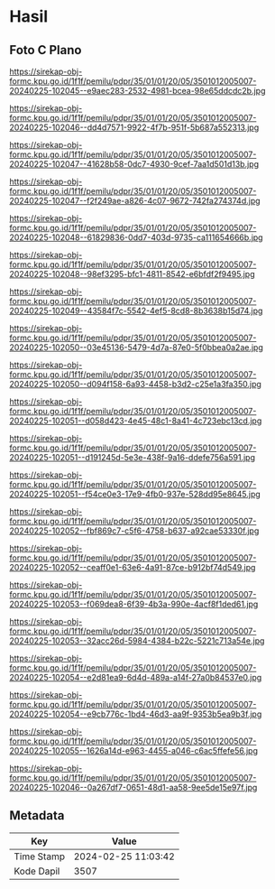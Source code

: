# Hasil

## Foto C Plano

https://sirekap-obj-formc.kpu.go.id/1f1f/pemilu/pdpr/35/01/01/20/05/3501012005007-20240225-102045--e9aec283-2532-4981-bcea-98e65ddcdc2b.jpg

https://sirekap-obj-formc.kpu.go.id/1f1f/pemilu/pdpr/35/01/01/20/05/3501012005007-20240225-102046--dd4d7571-9922-4f7b-951f-5b687a552313.jpg

https://sirekap-obj-formc.kpu.go.id/1f1f/pemilu/pdpr/35/01/01/20/05/3501012005007-20240225-102047--41628b58-0dc7-4930-9cef-7aa1d501d13b.jpg

https://sirekap-obj-formc.kpu.go.id/1f1f/pemilu/pdpr/35/01/01/20/05/3501012005007-20240225-102047--f2f249ae-a826-4c07-9672-742fa274374d.jpg

https://sirekap-obj-formc.kpu.go.id/1f1f/pemilu/pdpr/35/01/01/20/05/3501012005007-20240225-102048--61829836-0dd7-403d-9735-ca111654666b.jpg

https://sirekap-obj-formc.kpu.go.id/1f1f/pemilu/pdpr/35/01/01/20/05/3501012005007-20240225-102048--98ef3295-bfc1-4811-8542-e6bfdf2f9495.jpg

https://sirekap-obj-formc.kpu.go.id/1f1f/pemilu/pdpr/35/01/01/20/05/3501012005007-20240225-102049--43584f7c-5542-4ef5-8cd8-8b3638b15d74.jpg

https://sirekap-obj-formc.kpu.go.id/1f1f/pemilu/pdpr/35/01/01/20/05/3501012005007-20240225-102050--03e45136-5479-4d7a-87e0-5f0bbea0a2ae.jpg

https://sirekap-obj-formc.kpu.go.id/1f1f/pemilu/pdpr/35/01/01/20/05/3501012005007-20240225-102050--d094f158-6a93-4458-b3d2-c25e1a3fa350.jpg

https://sirekap-obj-formc.kpu.go.id/1f1f/pemilu/pdpr/35/01/01/20/05/3501012005007-20240225-102051--d058d423-4e45-48c1-8a41-4c723ebc13cd.jpg

https://sirekap-obj-formc.kpu.go.id/1f1f/pemilu/pdpr/35/01/01/20/05/3501012005007-20240225-102051--d191245d-5e3e-438f-9a16-ddefe756a591.jpg

https://sirekap-obj-formc.kpu.go.id/1f1f/pemilu/pdpr/35/01/01/20/05/3501012005007-20240225-102051--f54ce0e3-17e9-4fb0-937e-528dd95e8645.jpg

https://sirekap-obj-formc.kpu.go.id/1f1f/pemilu/pdpr/35/01/01/20/05/3501012005007-20240225-102052--fbf869c7-c5f6-4758-b637-a92cae53330f.jpg

https://sirekap-obj-formc.kpu.go.id/1f1f/pemilu/pdpr/35/01/01/20/05/3501012005007-20240225-102052--ceaff0e1-63e6-4a91-87ce-b912bf74d549.jpg

https://sirekap-obj-formc.kpu.go.id/1f1f/pemilu/pdpr/35/01/01/20/05/3501012005007-20240225-102053--f069dea8-6f39-4b3a-990e-4acf8f1ded61.jpg

https://sirekap-obj-formc.kpu.go.id/1f1f/pemilu/pdpr/35/01/01/20/05/3501012005007-20240225-102053--32acc26d-5984-4384-b22c-5221c713a54e.jpg

https://sirekap-obj-formc.kpu.go.id/1f1f/pemilu/pdpr/35/01/01/20/05/3501012005007-20240225-102054--e2d81ea9-6d4d-489a-a14f-27a0b84537e0.jpg

https://sirekap-obj-formc.kpu.go.id/1f1f/pemilu/pdpr/35/01/01/20/05/3501012005007-20240225-102054--e9cb776c-1bd4-46d3-aa9f-9353b5ea9b3f.jpg

https://sirekap-obj-formc.kpu.go.id/1f1f/pemilu/pdpr/35/01/01/20/05/3501012005007-20240225-102055--1626a14d-e963-4455-a046-c6ac5ffefe56.jpg

https://sirekap-obj-formc.kpu.go.id/1f1f/pemilu/pdpr/35/01/01/20/05/3501012005007-20240225-102046--0a267df7-0651-48d1-aa58-9ee5de15e97f.jpg


## Metadata

| Key        | Value               |
| ---------- | ------------------- |
| Time Stamp | 2024-02-25 11:03:42 |
| Kode Dapil | 3507                |



